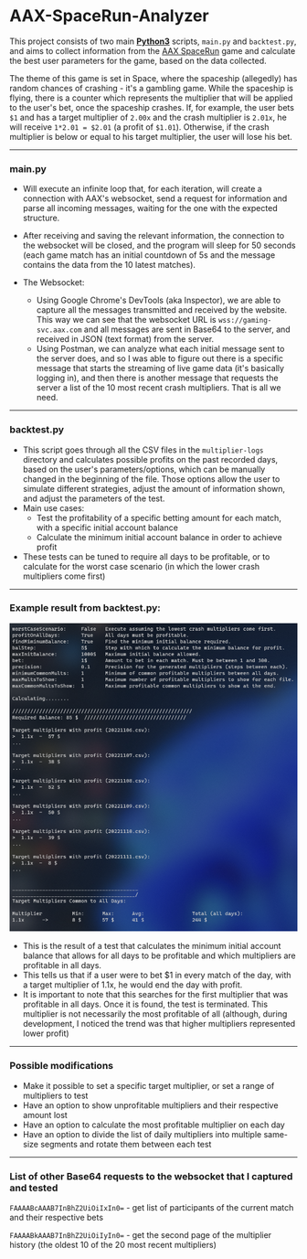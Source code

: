 # AAX-SpaceRun-Analyzer

This project consists of two main <ins>**Python3**</ins> scripts, ``main.py`` and ``backtest.py``, and aims to collect information from the [AAX SpaceRun](https://www.aax.com/en-US/campaign/game/spacerun/) game and calculate the best user parameters for the game, based on the data collected.

The theme of this game is set in Space, where the spaceship (allegedly) has random chances of crashing - it's a gambling game. While the spaceship is flying, there is a counter which represents the multiplier that will be applied to the user's bet, once the spaceship crashes.
If, for example, the user bets ``$1`` and has a target multiplier of ``2.00x`` and the crash multiplier is ``2.01x``, he will receive ``1*2.01 = $2.01`` (a profit of ``$1.01``). Otherwise, if the crash multiplier is below or equal to his target multiplier, the user will lose his bet.

---
### main.py
- Will execute an infinite loop that, for each iteration, will create a connection with AAX's websocket, send a request for information and parse all incoming messages, waiting for the one with the expected structure.
- After receiving and saving the relevant information, the connection to the websocket will be closed, and the program will sleep for 50 seconds (each game match has an initial countdown of 5s and the message contains the data from the 10 latest matches).

- The Websocket:
    - Using Google Chrome's DevTools (aka Inspector), we are able to capture all the messages transmitted and received by the website. This way we can see that the websocket URL is ``wss://gaming-svc.aax.com`` and all messages are sent in Base64 to the server, and received in JSON (text format) from the server.
    - Using Postman, we can analyze what each initial message sent to the server does, and so I was able to figure out there is a specific message that starts the streaming of live game data (it's basically logging in), and then there is another message that requests the server a list of the 10 most recent crash multipliers. That is all we need.

---
### backtest.py
- This script goes through all the CSV files in the ``multiplier-logs`` directory and calculates possible profits on the past recorded days, based on the user's parameters/options, which can be manually changed in the beginning of the file. Those options allow the user to simulate different strategies, adjust the amount of information shown, and adjust the parameters of the test.
- Main use cases:
    - Test the profitability of a specific betting amount for each match, with a specific initial account balance
    - Calculate the minimum initial account balance in order to achieve profit
- These tests can be tuned to require all days to be profitable, or to calculate for the worst case scenario (in which the lower crash multipliers come first)

---
### Example result from backtest.py:
<p align="center">
    <img src="screenshot/Screenshot.png">
</p>

- This is the result of a test that calculates the minimum initial account balance that allows for all days to be profitable and which multipliers are profitable in all days. 
- This tells us that if a user were to bet $1 in every match of the day, with a target multiplier of 1.1x, he would end the day with profit.
- It is important to note that this searches for the first multiplier that was profitable in all days. Once it is found, the test is terminated. This multiplier is not necessarily the most profitable of all (although, during development, I noticed the trend was that higher multipliers represented lower profit)

---
### Possible modifications
- Make it possible to set a specific target multiplier, or set a range of multipliers to test
- Have an option to show unprofitable multipliers and their respective amount lost
- Have an option to calculate the most profitable multiplier on each day
- Have an option to divide the list of daily multipliers into multiple same-size segments and rotate them between each test

---
### List of other Base64 requests to the websocket that I captured and tested
``FAAAABcAAAB7InBhZ2UiOiIxIn0=``  -  get list of participants of the current match and their respective bets

``FAAAABkAAAB7InBhZ2UiOiIyIn0=``  -  get the second page of the multiplier history (the oldest 10 of the 20 most recent multipliers)
